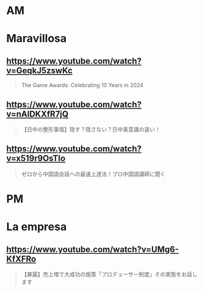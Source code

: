 # AM
# Maravillosa

## https://www.youtube.com/watch?v=GeqkJ5zswKc

> The Game Awards: Celebrating 10 Years in 2024 

## https://www.youtube.com/watch?v=nAlDKXfR7jQ 

> 【日中の整形事情】隠す？隠さない？日中美意識の違い！ 

## https://www.youtube.com/watch?v=x519r9OsTIo

> ゼロから中国語会話への最速上達法！プロ中国語講師に聞く 

# PM
# La empresa

## https://www.youtube.com/watch?v=UMg6-KfXFRo

> 【暴露】売上増で大成功の施策「プロデューサー制度」その実態をお話します 
